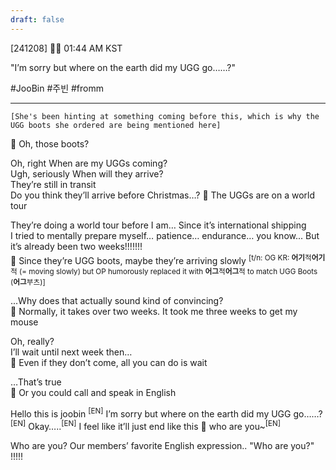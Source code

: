 ```yaml
---
draft: false
---
```

[241208] 🐣💭 01:44 AM KST

"I’m sorry but where on the earth did my UGG go……?"

#JooBin #주빈 #fromm
___
`[She's been hinting at something coming before this, which is why the UGG boots she ordered are being mentioned here]`

🫧 Oh, those boots?

Oh, right
When are my UGGs coming?  
Ugh, seriously
When will they arrive?  
They’re still in transit  
Do you think they’ll arrive before Christmas…?
🫧 The UGGs are on a world tour

They’re doing a world tour before I am…
Since it’s international shipping  
I tried to mentally prepare myself… patience… endurance… you know...
But it’s already been two weeks!!!!!!!  
🫧 Since they’re UGG boots, maybe they’re arriving slowly 
<sup>[t/n: OG KR: **어기**적**어기**적 (= moving slowly) but OP humorously replaced it with **어그**적**어그**적 to match UGG Boots (**어그**부츠)]</sup>

...Why does that actually sound kind of convincing?  
🫧 Normally, it takes over two weeks. It took me three weeks to get my mouse

Oh, really?  
I’ll wait until next week then…  
🫧 Even if they don’t come, all you can do is wait

…That’s true  
🫧 Or you could call and speak in English

Hello this is joobin <sup>[EN]</sup>
I’m sorry but where on the earth did my UGG go……?<sup>[EN]</sup>
Okay…..<sup>[EN]</sup>
I feel like it’ll just end like this
🫧 who are you~<sup>[EN]</sup>

Who are you?
Our members’ favorite English expression..
"Who are you?"  
!!!!!
